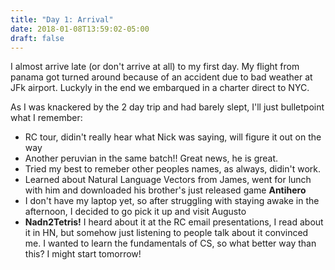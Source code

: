 ```yaml
---
title: "Day 1: Arrival"
date: 2018-01-08T13:59:02-05:00
draft: false
---
```



I almost arrive late (or don't arrive at all) to my first day.
My flight from panama got turned around because of an accident due to bad weather at JFk airport. Luckyly in the end we embarqued in a charter direct to NYC.

As I was knackered by the 2 day trip and had barely slept, I'll just bulletpoint what I remember:

* RC tour, didin't really hear what Nick was saying, will figure it out on the way
* Another peruvian in the same batch!! Great news, he is great.
* Tried my best to remeber other peoples names, as always, didin't work.
* Learned about Natural Language Vectors from James, went for lunch with him and downloaded his brother's just released game **Antihero**
* I don't have my laptop yet, so after struggling with staying awake in the afternoon, I decided to go pick it up and visit Augusto
* **Nadn2Tetris!** I heard about it at the RC email presentations, I read about it in HN, but somehow just listening to people talk about it convinced me. I wanted to learn the fundamentals of CS, so what better way than this? I might start tomorrow!


